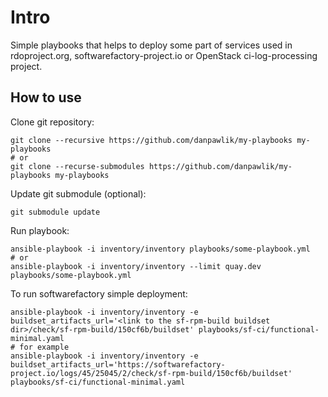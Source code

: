 # Intro

Simple playbooks that helps to deploy some part of services
used in rdoproject.org, softwarefactory-project.io or
OpenStack ci-log-processing project.

## How to use

Clone git repository:

```shell
git clone --recursive https://github.com/danpawlik/my-playbooks my-playbooks
# or
git clone --recurse-submodules https://github.com/danpawlik/my-playbooks my-playbooks
```

Update git submodule (optional):

```shell
git submodule update
```

Run playbook:

```shell
ansible-playbook -i inventory/inventory playbooks/some-playbook.yml
# or
ansible-playbook -i inventory/inventory --limit quay.dev playbooks/some-playbook.yml
```

To run softwarefactory simple deployment:

```shell
ansible-playbook -i inventory/inventory -e buildset_artifacts_url='<link to the sf-rpm-build buildset dir>/check/sf-rpm-build/150cf6b/buildset' playbooks/sf-ci/functional-minimal.yaml
# for example
ansible-playbook -i inventory/inventory -e buildset_artifacts_url='https://softwarefactory-project.io/logs/45/25045/2/check/sf-rpm-build/150cf6b/buildset' playbooks/sf-ci/functional-minimal.yaml
```
